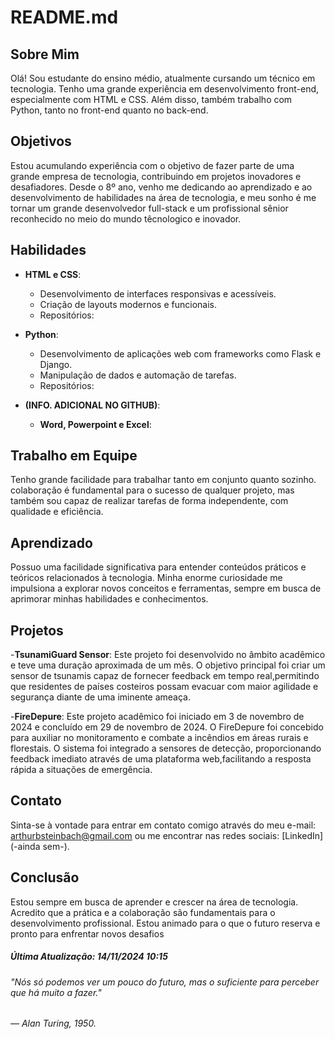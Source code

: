 # README.md

## Sobre Mim

Olá! Sou estudante do ensino médio, atualmente cursando um técnico em tecnologia. Tenho uma grande experiência em desenvolvimento front-end, especialmente com HTML e CSS. Além disso, também trabalho com Python, tanto no front-end quanto no back-end.

## Objetivos

Estou acumulando experiência com o objetivo de fazer parte de uma grande empresa de tecnologia, contribuindo em projetos inovadores e desafiadores. Desde o 8º ano, venho me dedicando ao aprendizado e ao desenvolvimento de habilidades na área de tecnologia, 
e meu sonho é me tornar um grande desenvolvedor full-stack e um profissional sênior reconhecido no meio do mundo têcnologico e inovador.

## Habilidades

- **HTML e CSS**: 
  - Desenvolvimento de interfaces responsivas e acessíveis.
  - Criação de layouts modernos e funcionais.
  - Repositórios:
    
- **Python**: 
  - Desenvolvimento de aplicações web com frameworks como Flask e Django.
  - Manipulação de dados e automação de tarefas.
  - Repositórios:

- **(INFO. ADICIONAL NO GITHUB)**:
  - **Word, Powerpoint e Excel**:


## Trabalho em Equipe

Tenho grande facilidade para trabalhar tanto em conjunto quanto sozinho. colaboração é fundamental para o sucesso de qualquer projeto, mas também sou capaz de realizar tarefas de forma independente, com qualidade e eficiência.

## Aprendizado

Possuo uma facilidade significativa para entender conteúdos práticos e teóricos relacionados à tecnologia. Minha enorme curiosidade me impulsiona a explorar novos conceitos e ferramentas, sempre em busca de aprimorar minhas habilidades e conhecimentos.

## Projetos 

-**TsunamiGuard Sensor**: Este projeto foi desenvolvido no âmbito acadêmico e teve uma duração aproximada de um mês. O objetivo principal foi criar um sensor de tsunamis capaz de fornecer feedback em tempo real,permitindo que residentes de países costeiros possam evacuar com maior agilidade e segurança diante de uma iminente ameaça.

-**FireDepure**: Este projeto acadêmico foi iniciado em 3 de novembro de 2024 e concluído em 29 de novembro de 2024. O FireDepure foi concebido para auxiliar no monitoramento e combate a incêndios em áreas rurais e florestais. O sistema foi integrado a sensores de detecção, proporcionando feedback imediato através de uma plataforma web,facilitando a resposta rápida a situações de emergência.

## Contato

Sinta-se à vontade para entrar em contato comigo através do meu e-mail: arthurbsteinbach@gmail.com ou me encontrar nas redes sociais: [LinkedIn](-ainda sem-).

## Conclusão

Estou sempre em busca de aprender e crescer na área de tecnologia. Acredito que a prática e a colaboração são fundamentais para o desenvolvimento profissional. Estou animado para o que o futuro reserva e pronto para enfrentar novos desafios

##### Última Atualização: 14/11/2024 10:15
###### "Nós só podemos ver um pouco do futuro, mas o suficiente para perceber que há muito a fazer."
###### — Alan Turing, 1950.
